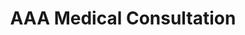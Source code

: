 ---
title: "AAA Medical Consultation"
url: /moreno-valley/aaa-medical-consultation/
shop: Sanitätshaus
---